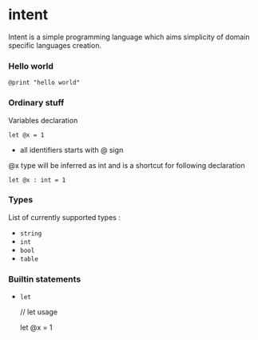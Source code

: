 intent
=======

Intent is a simple programming language which aims simplicity of domain specific languages creation.

### Hello world

	@print "hello world"

### Ordinary stuff

Variables declaration

	let @x = 1

* all identifiers starts with @ sign

@x type will be inferred as int and is a shortcut for following declaration

	let @x : int = 1

### Types 

List of currently supported types :
 * `string` 
 * `int`
 * `bool` 
 * `table`

### Builtin statements

 * `let`

 	// let usage
 	
 	let @x = 1



